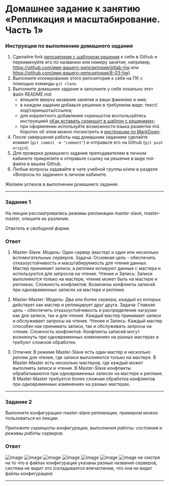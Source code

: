 # Домашнее задание к занятию «Репликация и масштабирование. Часть 1»

### Инструкция по выполнению домашнего задания

1. Сделайте fork [репозитория c шаблоном решения](https://github.com/netology-code/sys-pattern-homework) к себе в Github и переименуйте его по названию или номеру занятия, например, https://github.com/имя-вашего-репозитория/gitlab-hw или https://github.com/имя-вашего-репозитория/8-03-hw).
2. Выполните клонирование этого репозитория к себе на ПК с помощью команды `git clone`.
3. Выполните домашнее задание и заполните у себя локально этот файл README.md:
   - впишите вверху название занятия и ваши фамилию и имя;
   - в каждом задании добавьте решение в требуемом виде: текст/код/скриншоты/ссылка;
   - для корректного добавления скриншотов воспользуйтесь инструкцией [«Как вставить скриншот в шаблон с решением»](https://github.com/netology-code/sys-pattern-homework/blob/main/screen-instruction.md);
   - при оформлении используйте возможности языка разметки md. Коротко об этом можно посмотреть в [инструкции по MarkDown](https://github.com/netology-code/sys-pattern-homework/blob/main/md-instruction.md).
4. После завершения работы над домашним заданием сделайте коммит (`git commit -m "comment"`) и отправьте его на Github (`git push origin`).
5. Для проверки домашнего задания преподавателем в личном кабинете прикрепите и отправьте ссылку на решение в виде md-файла в вашем Github.
6. Любые вопросы задавайте в чате учебной группы и/или в разделе «Вопросы по заданию» в личном кабинете.

Желаем успехов в выполнении домашнего задания.

---

### Задание 1

На лекции рассматривались режимы репликации master-slave, master-master, опишите их различия.

*Ответить в свободной форме.*
 ### Ответ
 
1. Master-Slave:
Модель: Один сервер (мастер) и один или несколько вспомогательных серверов.
Задача: Основная цель - обеспечить отказоустойчивость и масштабируемость для чтения данных. Мастер принимает записи, а реплики копируют данные с мастера и используются для запросов на чтение.
Чтение и Запись: Записи выполняются только на мастере, чтение может быть на мастере и репликах.
Сложность конфликтов: Возможны конфликты записей при одновременных записях на мастере и реплике.

2. Master-Master:
Модель: Два или более сервера, каждый из которых действует как мастер и реплицирует друг друга.
Задача: Главная цель - обеспечить отказоустойчивость и распределение нагрузки как для записи, так и для чтения. Каждый мастер принимает записи и обслуживает запросы на чтение.
Чтение и Запись: Каждый мастер способен как принимать записи, так и обслуживать запросы на чтение.
Сложность конфликтов: Конфликты записей могут возникнуть при одновременных изменениях на разных мастерах и требуют сложной обработки.

3. Отличия:
В режиме Master-Slave есть один мастер и несколько реплик для чтения, где записи выполняются только на мастере. В Master-Master есть несколько мастеров, где каждый может выполнять записи и чтение.
В Master-Slave конфликты обрабатываются при одновременных записях на мастере и реплике. В Master-Master требуется более сложная обработка конфликтов при одновременных изменениях на разных мастерах.
---

### Задание 2

Выполните конфигурацию master-slave репликации, примером можно пользоваться из лекции.

*Приложите скриншоты конфигурации, выполнения работы: состояния и режимы работы серверов.*
### Ответ
![image](https://github.com/goddim/HW_netology_main/assets/132663924/66523411-b339-4c62-8b37-5a3b4afc131a)
![image](https://github.com/goddim/HW_netology_main/assets/132663924/9ac23434-47f0-4986-b50d-9d41828d855a)
![image](https://github.com/goddim/HW_netology_main/assets/132663924/a4744f0b-5afe-41fc-94ee-e986cf52bfdd)
![image](https://github.com/goddim/HW_netology_main/assets/132663924/d4826dbf-2450-4b7a-a118-307b9e5eecb7)
![image](https://github.com/goddim/HW_netology_main/assets/132663924/36950e84-a7b7-4294-a557-f22e134b6eb4)
![image](https://github.com/goddim/HW_netology_main/assets/132663924/3d06ae37-ad38-4e5e-b556-46e983a06817)
![image](https://github.com/goddim/HW_netology_main/assets/132663924/ea840d36-3ce5-48b6-b7a5-7be46c0aa50d)
не смотря на  то что в файлах конфигурации указаны разные названия серверов, система не видит это (складывается впечатление, что она не видит файлы конфигурации)

---
